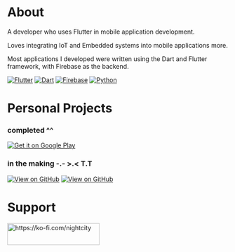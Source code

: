 <h1 align="left">About</h1>

A developer who uses Flutter in mobile application development.

Loves integrating IoT and Embedded systems into mobile applications more.

Most applications I developed were written using the Dart and Flutter framework, with Firebase as the backend.

[![Flutter](https://img.shields.io/badge/Flutter-02569B?style=for-the-badge&logo=flutter&logoColor=white)](https://flutter.dev)
[![Dart](https://img.shields.io/badge/Dart-0175C2?style=for-the-badge&logo=dart&logoColor=white)](https://dart.dev)
[![Firebase](https://img.shields.io/badge/Firebase-FFCA28?style=for-the-badge&logo=firebase&logoColor=black)](https://firebase.google.com)
[![Python](https://img.shields.io/badge/Python-3776AB?style=for-the-badge&logo=python&logoColor=white)](https://www.python.org)


<!-- <h3 align="left">Statistics:</h3>

<p align="left">
<!--   <img src="https://github-readme-stats.vercel.app/api?username=Tristaaaaan&hide_title=false&hide_rank=false&show_icons=true&include_all_commits=true&count_private=true&disable_animations=false&theme=dracula&locale=en&hide_border=false&order=1" height="150" alt="stats graph"  /> -->
  <!-- <img src="https://github-readme-stats.vercel.app/api/top-langs?username=Tristaaaaan&locale=en&hide_title=false&layout=compact&card_width=320&langs_count=5&theme=dracula&hide_border=false&order=2" height="150" alt="languages graph"  />
</p>-->

<h1 align="left">Personal Projects</h1>

<h3 align="left">completed ^^</h3>

[![Get it on Google Play](https://img.shields.io/badge/Google_Play-Tristan's-34A853?style=for-the-badge&logo=googleplay)](https://play.google.com/store/apps/developer?id=Tristan%27s&hl=en) 

<h3 align="left">in the making -.- >.< T.T </h3>

[![View on GitHub](https://img.shields.io/badge/GitHub-Elements-181717?style=for-the-badge&logo=github)](https://github.com/Tristaaaaan/elements) [![View on GitHub](https://img.shields.io/badge/GitHub-LetterChase-181717?style=for-the-badge&logo=github)](https://github.com/Tristaaaaan/letterchase)

<h1 align="left">Support</h1>

<p>
  <a href="https://ko-fi.com/nightcity"> <img align="left" src="https://cdn.ko-fi.com/cdn/kofi3.png?v=3" height="50" width="210" alt="https://ko-fi.com/nightcity" />
  </a> 
</p>






